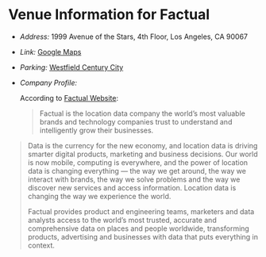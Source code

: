 # Venue Information for Factual

- _Address:_ 1999 Avenue of the Stars, 4th Floor, Los Angeles, CA 90067

- _Link:_ [Google Maps](https://goo.gl/maps/iRGE3zYriWx)

- _Parking:_ [Westfield Century City](https://www.westfield.com/centurycity/services/all-services/parking/1299)

- _Company Profile:_

  According to [Factual Website](https://www.factual.com/company/):

  > Factual is the location data company the world’s most valuable brands and technology companies trust to understand and intelligently grow their businesses.
>
>Data is the currency for the new economy, and location data is driving smarter digital products, marketing and business decisions. Our world is now mobile, computing is everywhere, and the power of location data is changing everything — the way we get around, the way we interact with brands, the way we solve problems and the way we discover new services and access information. Location data is changing the way we experience the world.
>
>Factual provides product and engineering teams, marketers and data analysts access to the world’s most trusted, accurate and comprehensive data on places and people worldwide, transforming products, advertising and businesses with data that puts everything in context.
